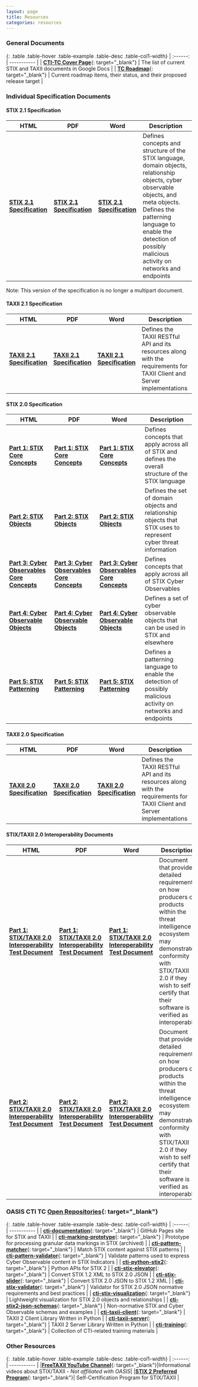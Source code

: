```yaml
---
layout: page
title: Resources
categories: resources
---
```



### General Documents

{: .table .table-hover .table-example .table-desc .table-col1-width}
| :------: | ----------- |
| [**CTI-TC Cover Page**](https://docs.google.com/document/d/1yvqWaPPnPW-2NiVCLqzRszcx91ffMowfT5MmE9Nsy_w){: target="_blank"} | The list of current STIX and TAXII documents in Google Docs |
| [**TC Roadmap**](https://docs.google.com/document/d/1yvqWaPPnPW-2NiVCLqzRszcx91ffMowfT5MmE9Nsy_w/edit#heading=h.rnemfnrew1l4){: target="_blank"} | Current roadmap items, their status, and their proposed release target |


### Individual Specification Documents


#### STIX 2.1 Specification

| HTML | PDF | Word | Description |
| --- | --- | --- | --- |
| [**STIX 2.1 Specification**](https://docs.oasis-open.org/cti/stix/v2.1/cs01/stix-v2.1-cs01.html) | [**STIX 2.1 Specification**](https://docs.oasis-open.org/cti/stix/v2.1/cs01/stix-v2.1-cs01.pdf) | [**STIX 2.1 Specification**](https://docs.oasis-open.org/cti/stix/v2.1/cs01/stix-v2.1-cs01.docx) | Defines concepts and structure of the STIX language, domain objects, relationship objects, cyber observable objects, and meta objects. Defines the patterning language to enable the detection of possibly malicious activity on networks and endpoints |

Note: This version of the specification is no longer a multipart document.

#### TAXII 2.1 Specification

| HTML | PDF | Word | Description |
| --- | --- | --- | --- |
| [**TAXII 2.1 Specification**](https://docs.oasis-open.org/cti/taxii/v2.1/cs01/taxii-v2.1-cs01.html) | [**TAXII 2.1 Specification**](https://docs.oasis-open.org/cti/taxii/v2.1/cs01/taxii-v2.1-cs01.pdf) | [**TAXII 2.1 Specification**](https://docs.oasis-open.org/cti/taxii/v2.1/cs01/taxii-v2.1-cs01.docx) | Defines the TAXII RESTful API and its resources along with the requirements for TAXII Client and Server implementations |


#### STIX 2.0 Specification

| HTML | PDF | Word | Description |
| --- | --- | --- | --- |
| [**Part 1: STIX Core Concepts**](https://docs.oasis-open.org/cti/stix/v2.0/stix-v2.0-part1-stix-core.html) | [**Part 1: STIX Core Concepts**](https://docs.oasis-open.org/cti/stix/v2.0/stix-v2.0-part1-stix-core.pdf) | [**Part 1: STIX Core Concepts**](https://docs.oasis-open.org/cti/stix/v2.0/stix-v2.0-part1-stix-core.docx) | Defines concepts that apply across all of STIX and defines the overall structure of the STIX language |
| [**Part 2: STIX Objects**](https://docs.oasis-open.org/cti/stix/v2.0/stix-v2.0-part2-stix-objects.html) | [**Part 2: STIX Objects**](https://docs.oasis-open.org/cti/stix/v2.0/stix-v2.0-part2-stix-objects.pdf) | [**Part 2: STIX Objects**](https://docs.oasis-open.org/cti/stix/v2.0/stix-v2.0-part2-stix-objects.docx) | Defines the set of domain objects and relationship objects that STIX uses to represent cyber threat information |
| [**Part 3: Cyber Observables Core Concepts**](https://docs.oasis-open.org/cti/stix/v2.0/stix-v2.0-part3-cyber-observable-core.html) | [**Part 3: Cyber Observables Core Concepts**](https://docs.oasis-open.org/cti/stix/v2.0/stix-v2.0-part3-cyber-observable-core.pdf) | [**Part 3: Cyber Observables Core Concepts**](https://docs.oasis-open.org/cti/stix/v2.0/stix-v2.0-part3-cyber-observable-core.docx) | Defines concepts that apply across all of STIX Cyber Observables |
| [**Part 4: Cyber Observable Objects**](https://docs.oasis-open.org/cti/stix/v2.0/stix-v2.0-part4-cyber-observable-objects.html) | [**Part 4: Cyber Observable Objects**](https://docs.oasis-open.org/cti/stix/v2.0/stix-v2.0-part4-cyber-observable-objects.pdf) | [**Part 4: Cyber Observable Objects**](https://docs.oasis-open.org/cti/stix/v2.0/stix-v2.0-part4-cyber-observable-objects.docx) | Defines a set of cyber observable objects that can be used in STIX and elsewhere |
| [**Part 5: STIX Patterning**](https://docs.oasis-open.org/cti/stix/v2.0/stix-v2.0-part5-stix-patterning.html) | [**Part 5: STIX Patterning**](https://docs.oasis-open.org/cti/stix/v2.0/stix-v2.0-part5-stix-patterning.pdf) | [**Part 5: STIX Patterning**](https://docs.oasis-open.org/cti/stix/v2.0/stix-v2.0-part5-stix-patterning.docx) | Defines a patterning language to enable the detection of possibly malicious activity on networks and endpoints |

#### TAXII 2.0 Specification

| HTML | PDF | Word | Description |
| --- | --- | --- | --- |
| [**TAXII 2.0 Specification**](https://docs.oasis-open.org/cti/taxii/v2.0/taxii-v2.0.html) | [**TAXII 2.0 Specification**](https://docs.oasis-open.org/cti/taxii/v2.0/taxii-v2.0.pdf) | [**TAXII 2.0 Specification**](https://docs.oasis-open.org/cti/taxii/v2.0/taxii-v2.0.docx) | Defines the TAXII RESTful API and its resources along with the requirements for TAXII Client and Server implementations |

#### STIX/TAXII 2.0 Interoperability Documents

| HTML | PDF | Word | Description |
| --- | --- | --- | --- |
| [**Part 1: STIX/TAXII 2.0 Interoperability Test Document**](https://docs.oasis-open.org/cti/stix-taxii-2-interop-p1/v1.1/stix-taxii-2-interop-p1-v1.1.html) | [**Part 1: STIX/TAXII 2.0 Interoperability Test Document**](https://docs.oasis-open.org/cti/stix-taxii-2-interop-p1/v1.1/stix-taxii-2-interop-p1-v1.1.pdf) | [**Part 1: STIX/TAXII 2.0 Interoperability Test Document**](https://docs.oasis-open.org/cti/stix-taxii-2-interop-p1/v1.1/stix-taxii-2-interop-p1-v1.1.docx) | Document that provides detailed requirements on how producers of products within the threat intelligence ecosystem may demonstrate conformity with STIX/TAXII 2.0 if they wish to self-certify that their software is verified as interoperable |
| [**Part 2: STIX/TAXII 2.0 Interoperability Test Document**](https://docs.oasis-open.org/cti/stix-taxii-2-interop-p2/v1.0/stix-taxii-2-interop-p2-v1.0.html) | [**Part 2: STIX/TAXII 2.0 Interoperability Test Document**](https://docs.oasis-open.org/cti/stix-taxii-2-interop-p2/v1.0/stix-taxii-2-interop-p2-v1.0.pdf) | [**Part 2: STIX/TAXII 2.0 Interoperability Test Document**](https://docs.oasis-open.org/cti/stix-taxii-2-interop-p2/v1.0/stix-taxii-2-interop-p2-v1.0.docx) | Document that provides detailed requirements on how producers of products within the threat intelligence ecosystem may demonstrate conformity with STIX/TAXII 2.0 if they wish to self-certify that their software is verified as interoperable |


### OASIS CTI TC [Open Repositories](https://www.oasis-open.org/resources/open-repositories/){: target="_blank"}

{: .table .table-hover .table-example .table-desc .table-col1-width}
| :------: | ----------- |
| [**cti-documentation**](https://github.com/oasis-open/cti-documentation){: target="_blank"} | GitHub Pages site for STIX and TAXII |
| [**cti-marking-prototype**](https://github.com/oasis-open/cti-marking-prototype){: target="_blank"} | Prototype for processing granular data markings in STIX (archived) |
| [**cti-pattern-matcher**](https://github.com/oasis-open/cti-pattern-matcher){: target="_blank"} | Match STIX content against STIX patterns |
| [**cti-pattern-validator**](https://github.com/oasis-open/cti-pattern-validator){: target="_blank"} | Validate patterns used to express Cyber Observable content in STIX Indicators |
| [**cti-python-stix2**](https://github.com/oasis-open/cti-python-stix2){: target="_blank"} | Python APIs for STIX 2 |
| [**cti-stix-elevator**](https://github.com/oasis-open/cti-stix-elevator){: target="_blank"} | Convert STIX 1.2 XML to STIX 2.0 JSON |
| [**cti-stix-slider**](https://github.com/oasis-open/cti-stix-slider){: target="_blank"} | Convert STIX 2.0 JSON to STIX 1.2 XML |
| [**cti-stix-validator**](https://github.com/oasis-open/cti-stix-validator){: target="_blank"} | Validator for STIX 2.0 JSON normative requirements and best practices |
| [**cti-stix-visualization**](https://github.com/oasis-open/cti-stix-visualization){: target="_blank"} | Lightweight visualization for STIX 2.0 objects and relationships |
| [**cti-stix2-json-schemas**](https://github.com/oasis-open/cti-stix2-json-schemas){: target="_blank"} | Non-normative STIX and Cyber Observable schemas and examples |
| [**cti-taxii-client**](https://github.com/oasis-open/cti-taxii-client){: target="_blank"} | TAXII 2 Client Library Written in Python |
| [**cti-taxii-server**](https://github.com/oasis-open/cti-taxii-server){: target="_blank"} | TAXII 2 Server Library Written in Python |
| [**cti-training**](https://github.com/oasis-open/cti-training){: target="_blank"} | Collection of CTI-related training materials |

### Other Resources

{: .table .table-hover .table-example .table-desc .table-col1-width}
| :------: | ----------- |
|[**FreeTAXII YouTube Channel**](https://www.youtube.com/channel/UCmW_oi_zce3On4LyK9KDnfg){: target="_blank"}|Informational videos about STIX/TAXII  - _Not affiliated with OASIS_|
|[**STIX 2 Preferred Program**](https://oasis-stixpreferred.org/){: target="_blank"}| Self-Certification Program for STIX/TAXII |

